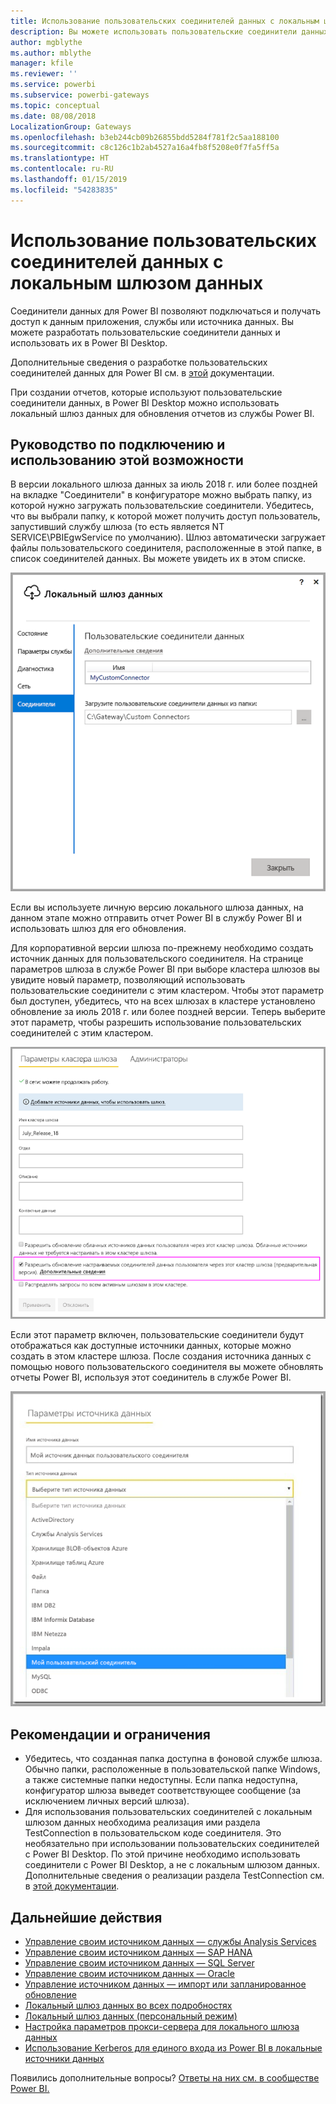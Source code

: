 ```yaml
---
title: Использование пользовательских соединителей данных с локальным шлюзом данных
description: Вы можете использовать пользовательские соединители данных с локальным шлюзом данных.
author: mgblythe
ms.author: mblythe
manager: kfile
ms.reviewer: ''
ms.service: powerbi
ms.subservice: powerbi-gateways
ms.topic: conceptual
ms.date: 08/08/2018
LocalizationGroup: Gateways
ms.openlocfilehash: b3eb244cb09b26855bdd5284f781f2c5aa188100
ms.sourcegitcommit: c8c126c1b2ab4527a16a4fb8f5208e0f7fa5ff5a
ms.translationtype: HT
ms.contentlocale: ru-RU
ms.lasthandoff: 01/15/2019
ms.locfileid: "54283835"
---
```

# <a name="use-custom-data-connectors-with-the-on-premises-data-gateway"></a>Использование пользовательских соединителей данных с локальным шлюзом данных

Соединители данных для Power BI позволяют подключаться и получать доступ к данным приложения, службы или источника данных. Вы можете разработать пользовательские соединители данных и использовать их в Power BI Desktop.

Дополнительные сведения о разработке пользовательских соединителей данных для Power BI см. в [этой](http://aka.ms/dataconnectors) документации.

При создании отчетов, которые используют пользовательские соединители данных, в Power BI Desktop можно использовать локальный шлюз данных для обновления отчетов из службы Power BI.

## <a name="here-is-a-guide-on-how-to-enable-and-use-this-capability"></a>Руководство по подключению и использованию этой возможности

В версии локального шлюза данных за июль 2018 г. или более поздней на вкладке "Соединители" в конфигураторе можно выбрать папку, из которой нужно загружать пользовательские соединители. Убедитесь, что вы выбрали папку, к которой может получить доступ пользователь, запустивший службу шлюза (то есть является NT SERVICE\PBIEgwService по умолчанию). Шлюз автоматически загружает файлы пользовательского соединителя, расположенные в этой папке, в список соединителей данных. Вы можете увидеть их в этом списке.

![Пользовательский соединитель 1](media/service-gateway-custom-connectors/gateway-onprem-customconnector1.png)

Если вы используете личную версию локального шлюза данных, на данном этапе можно отправить отчет Power BI в службу Power BI и использовать шлюз для его обновления.

Для корпоративной версии шлюза по-прежнему необходимо создать источник данных для пользовательского соединителя. На странице параметров шлюза в службе Power BI при выборе кластера шлюзов вы увидите новый параметр, позволяющий использовать пользовательские соединители с этим кластером. Чтобы этот параметр был доступен, убедитесь, что на всех шлюзах в кластере установлено обновление за июль 2018 г. или более поздней версии. Теперь выберите этот параметр, чтобы разрешить использование пользовательских соединителей с этим кластером.

![Пользовательский соединитель 2](media/service-gateway-custom-connectors/gateway-onprem-customconnector2.png)

Если этот параметр включен, пользовательские соединители будут отображаться как доступные источники данных, которые можно создать в этом кластере шлюза. После создания источника данных с помощью нового пользовательского соединителя вы можете обновлять отчеты Power BI, используя этот соединитель в службе Power BI.

![Пользовательский соединитель 3](media/service-gateway-custom-connectors/gateway-onprem-customconnector3.png)

## <a name="considerations-and-limitations"></a>Рекомендации и ограничения

* Убедитесь, что созданная папка доступна в фоновой службе шлюза. Обычно папки, расположенные в пользовательской папке Windows, а также системные папки недоступны. Если папка недоступна, конфигуратор шлюза выведет соответствующее сообщение (за исключением личных версий шлюза).
* Для использования пользовательских соединителей с локальным шлюзом данных необходима реализация ими раздела TestConnection в пользовательском коде соединителя. Это необязательно при использовании пользовательских соединителей с Power BI Desktop. По этой причине необходимо использовать соединители с Power BI Desktop, а не с локальным шлюзом данных. Дополнительные сведения о реализации раздела TestConnection см. в [этой документации](https://github.com/Microsoft/DataConnectors/blob/master/docs/m-extensions.md#implementing-testconnection-for-gateway-support).

## <a name="next-steps"></a>Дальнейшие действия

* [Управление своим источником данных — службы Analysis Services](service-gateway-enterprise-manage-ssas.md)  
* [Управление своим источником данных — SAP HANA](service-gateway-enterprise-manage-sap.md)  
* [Управление своим источником данных — SQL Server](service-gateway-enterprise-manage-sql.md)  
* [Управление своим источником данных — Oracle](service-gateway-onprem-manage-oracle.md)  
* [Управление источником данных — импорт или запланированное обновление](service-gateway-enterprise-manage-scheduled-refresh.md)  
* [Локальный шлюз данных во всех подробностях](service-gateway-onprem-indepth.md)  
* [Локальный шлюз данных (персональный режим)](service-gateway-personal-mode.md)
* [Настройка параметров прокси-сервера для локального шлюза данных](service-gateway-proxy.md)  
* [Использование Kerberos для единого входа из Power BI в локальные источники данных](service-gateway-sso-kerberos.md)  

Появились дополнительные вопросы? [Ответы на них см. в сообществе Power BI.](http://community.powerbi.com/)
